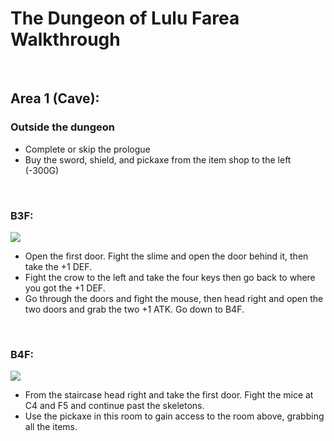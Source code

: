 # The Dungeon of Lulu Farea Walkthrough

<br>

## Area 1 (Cave):

### Outside the dungeon
- Complete or skip the prologue
- Buy the sword, shield, and pickaxe from the item shop to the left (-300G)

<br>

### B3F:
![](https://i.imgur.com/n1RgFLl.png)

- Open the first door. Fight the slime and open the door behind it, then take the +1 DEF.
- Fight the crow to the left and take the four keys then go back to where you got the +1 DEF.
- Go through the doors and fight the mouse, then head right and open the two doors and grab the two +1 ATK. Go down to B4F.

<br>

### B4F:
![](https://i.imgur.com/n1RgFLl.png)
- From the staircase head right and take the first door. Fight the mice at C4 and F5 and continue past the skeletons.
- Use the pickaxe in this room to gain access to the room above, grabbing all the items.
